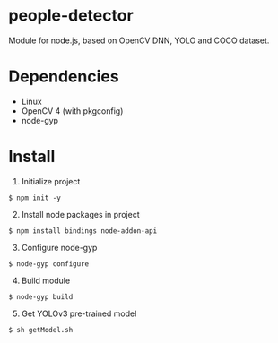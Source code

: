 # people-detector
Module for node.js, based on OpenCV DNN, YOLO and COCO dataset.

# Dependencies
- Linux
- OpenCV 4 (with pkgconfig)
- node-gyp

# Install
1. Initialize project
~~~
$ npm init -y
~~~


2. Install node packages in project
~~~
$ npm install bindings node-addon-api
~~~


3. Configure node-gyp
~~~
$ node-gyp configure
~~~


4. Build module
~~~
$ node-gyp build
~~~


5. Get YOLOv3 pre-trained model
~~~
$ sh getModel.sh
~~~

